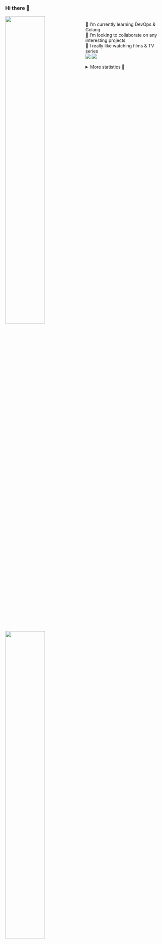 ### Hi there 👋


[<img align="left" width="50%" src="https://github-readme-stats.vercel.app/api?username=rufusnufus&hide=issues&show_icons=true&count_private=true&theme=transparent&title_color=FF6F40&text_color=FBF9F8&icon_color=F48242&hide_border=true&hide_title=true#gh-dark-mode-only">](https://metrics.lecoq.io/rufusnufus#gh-dark-mode-only)
[<img align="left" width="50%" src="https://github-readme-stats.vercel.app/api?username=rufusnufus&hide=issues&show_icons=true&count_private=true&theme=transparent&title_color=FF6533&text_color=4D4644&icon_color=FF8038&hide_border=true&hide_title=true#gh-light-mode-only">](https://metrics.lecoq.io/rufusnufus#gh-light-mode-only)

<p>
  <br>
  🌱 I’m currently learning DevOps & Golang</br>
  👯 I’m looking to collaborate on any interesting projects</br>
  🎥 I really like watching films & TV series</br>
  <a href="https://linkedin.com/in/rufusnufus"><img src="https://img.shields.io/badge/linkedin-0077B5.svg?style=for-the-badge&logo=linkedin&logoColor=white"/></a>
  <a href="https://t.me/rufusnufus"><img src="https://img.shields.io/badge/-telegram-black?style=for-the-badge&color=blue&logo=telegram"/></a>
</p>

<p text-align="left">
<details>
  <summary>More statistics 👀</summary><br/>

<!--START_SECTION:waka-->
![Code Time](http://img.shields.io/badge/Code%20Time-732%20hrs%203%20mins-blue)

![Profile Views](http://img.shields.io/badge/Profile%20Views-0-blue)

**I'm an Early 🐤** 

```text
🌞 Morning                16956 commits       ██████░░░░░░░░░░░░░░░░░░░   22.64 % 
🌆 Daytime                43529 commits       ███████████████░░░░░░░░░░   58.12 % 
🌃 Evening                12969 commits       ████░░░░░░░░░░░░░░░░░░░░░   17.32 % 
🌙 Night                  1441 commits        ░░░░░░░░░░░░░░░░░░░░░░░░░   01.92 % 
```
📅 **I'm Most Productive on Monday** 

```text
Monday                   15965 commits       █████░░░░░░░░░░░░░░░░░░░░   21.32 % 
Tuesday                  13876 commits       █████░░░░░░░░░░░░░░░░░░░░   18.53 % 
Wednesday                15834 commits       █████░░░░░░░░░░░░░░░░░░░░   21.14 % 
Thursday                 14370 commits       █████░░░░░░░░░░░░░░░░░░░░   19.19 % 
Friday                   12706 commits       ████░░░░░░░░░░░░░░░░░░░░░   16.97 % 
Saturday                 1449 commits        ░░░░░░░░░░░░░░░░░░░░░░░░░   01.93 % 
Sunday                   695 commits         ░░░░░░░░░░░░░░░░░░░░░░░░░   00.93 % 
```


📊 **This Week I Spent My Time On** 

```text
💬 Programming Languages: 
Other                    5 hrs 3 mins        █████████████░░░░░░░░░░░░   50.82 % 
HCL                      3 hrs 22 mins       ████████░░░░░░░░░░░░░░░░░   33.96 % 
Terraform                40 mins             ██░░░░░░░░░░░░░░░░░░░░░░░   06.76 % 
Bash                     18 mins             █░░░░░░░░░░░░░░░░░░░░░░░░   03.05 % 
YAML                     16 mins             █░░░░░░░░░░░░░░░░░░░░░░░░   02.76 % 

🔥 Editors: 
iTerm2                   5 hrs 3 mins        █████████████░░░░░░░░░░░░   50.82 % 
VS Code                  4 hrs 54 mins       ████████████░░░░░░░░░░░░░   49.18 % 
```

**I Mostly Code in Go** 

```text
Go                       40 repos            █████░░░░░░░░░░░░░░░░░░░░   21.51 % 
Python                   17 repos            ██░░░░░░░░░░░░░░░░░░░░░░░   09.14 % 
Smarty                   12 repos            ██░░░░░░░░░░░░░░░░░░░░░░░   06.45 % 
HCL                      9 repos             █░░░░░░░░░░░░░░░░░░░░░░░░   04.84 % 
Kotlin                   8 repos             █░░░░░░░░░░░░░░░░░░░░░░░░   04.30 % 
```




 Last Updated on 19/03/2024 01:13:10 UTC
<!--END_SECTION:waka-->

</details>
</p>
